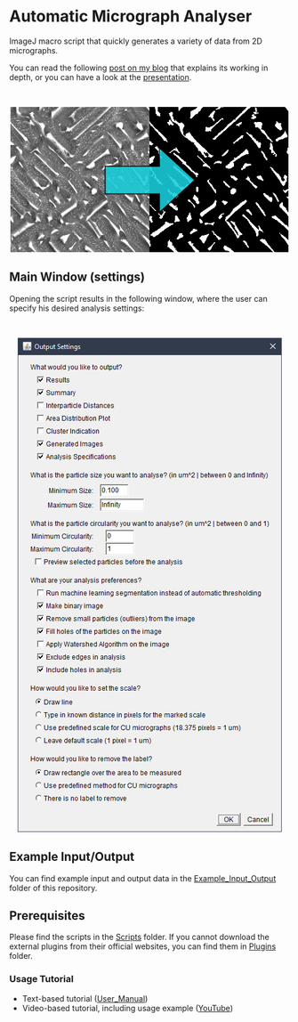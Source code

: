# Automatic Micrograph Analyser

ImageJ macro script that quickly generates a variety of data from 2D micrographs.

You can read the following [post on my blog](https://pawelcislo.com/2018/09/16/how-did-i-automate-micrograph-analysis/) that explains its working in depth, or you can have a look at the [presentation](https://drive.google.com/file/d/1mQZH9pExTbmQhjIbX7bjFtQNP66orTm6/view?usp=sharing).

<br />
<p align="center">
  <img src="repo_image.png" alt="Repo Image">

## Main Window (settings)

Opening the script results in the following window, where the user can specify his desired analysis settings:

<br />
<p align="center">
  <img src="main_window.png" alt="Main Window">

## Example Input/Output

You can find example input and output data in the [Example_Input_Output](Example_Input_Output) folder of this repository.

## Prerequisites

Please find the scripts in the [Scripts](Required_Files/Scripts) folder. If you cannot download the external plugins from their official websites, you can find them in [Plugins](Required_Files/Plugins) folder.

### Usage Tutorial

 - Text-based tutorial ([User_Manual](User_Manual.pdf))
 - Video-based tutorial, including usage example ([YouTube](https://www.youtube.com/watch?v=GK4SVDmPB0k&width=450&height=253&centervid=1&rel=0&listType=playlist&list=PLMzKVaLgphQcEBCz313qfkpeq3UDqXlAg&plindex=0))

